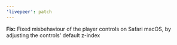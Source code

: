 ```yaml
---
'livepeer': patch
---
```


**Fix:**
Fixed misbehaviour of the player controls on Safari macOS, by adjusting the controls' default z-index
